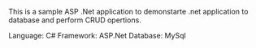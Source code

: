This is a sample ASP .Net application to demonstarte .net application to database and perform CRUD opertions.

Language: C#
Framework: ASP.Net
Database: MySql
